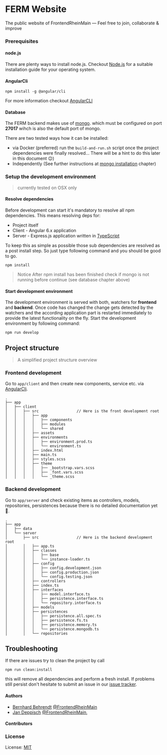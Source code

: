 # FERM Website
The public website of FrontendRheinMain — Feel free to join, collaborate &amp; improve

### Prerequisites

#### node.js
There are plenty ways to install node.js. Checkout [Node.js] for a suitable installation guide for your operating
system.

#### AngularCli
```shell
npm install -g @angular/cli
```
For more information checkout [AngularCLI]


#### Database
The FERM backend makes use of [mongo]. which must be configured on port **27017** wihch is also the default port of 
mongo.

There are two tested ways how it can be installed:

- via Docker (preferred) run the `build-and-run.sh` script once the project dependencies were finally resolved...
  There will be a hint to do this later in this document 😉)
- Independently (See further instructions at [mongo installation] chapter)


### Setup the development environment 
> currently tested on OSX only

#### Resolve dependencies

Before development can start it's mandatory to resolve all npm dependencies. This means resolving deps for:

- Project itself
- Client - Angular 6.x application
- Server - Express.js application written in [TypeScript]

To keep this as simple as possible those sub dependencies are resolved as a post install step.
So just type following command and you should be good to go.

```shell
npm install
```

> Notice After npm install has been finished check if mongo is not running before continue (see database chapter above)

#### Start development environment

The development environment is served with both, watchers for **frontend** and **backend**. Once code has changed the
change gets detected by the watchers and the according application part is restarted immediately to provide the latest 
functionality on the fly. Start the development environment by following command:

```shell
npm run develop
```
## Project structure

> A simplified project structure overview

### Frontend development
Go to `app/client` and then create new components, service etc. via [AngularCli].


```shell
.
├── app
│   ├── client
│   │   ├── src                 // Here is the front development root
│   │   │   ├── app
│   │   │   │   ├── components
│   │   │   │   ├── modules
│   │   │   │   └── shared
│   │   │   ├── assets
│   │   │   ├── environments
│   │   │   │   ├── environment.prod.ts
│   │   │   │   └── environment.ts
│   │   │   ├── index.html
│   │   │   ├── main.ts
│   │   │   ├── styles.scss
│   │   │   ├── theme
│   │   │   │   ├── _bootstrap.vars.scss
│   │   │   │   ├── _font.vars.scss
│   │   │   │   └── _theme.scss
``` 

### Backend development
Go to `app/server` and check existing items as controllers, models, repositories, persistences because there is no 
detailed documentation yet 😬.

```shell
.
├── app
│   ├── data
│   └── server                  
│       ├── src                 // Here is the backend development root
│       │   ├── app.ts
│       │   ├── classes
│       │   │   ├── base
│       │   │   └── instance-loader.ts
│       │   ├── config
│       │   │   ├── config.development.json
│       │   │   ├── config.production.json
│       │   │   └── config.testing.json
│       │   ├── controllers
│       │   ├── index.ts
│       │   ├── interfaces
│       │   │   ├── model.interface.ts
│       │   │   ├── persistence.interface.ts
│       │   │   └── repository.interface.ts
│       │   ├── models
│       │   ├── persistences
│       │   │   ├── persistence.all.spec.ts
│       │   │   ├── persistence.fs.ts
│       │   │   ├── persistence.memory.ts
│       │   │   └── persistence.mongodb.ts
│       │   └── repositories
``` 

## Troubleshooting
If there are issues try to clean the project by call

```shell
npm run clean:install
```
this will remove all dependencies and perform a fresh install. If problems still persist don't hesitate to submit an 
issue in our [issue tracker].

#### Authors

- [Bernhard Behrendt](mailto:bernhard.bezdek@gmail.com) [@FrontendRheinMain](https://github.com/FrontendRheinMain)
- [Jan Deppisch](mailto:mail@netzartist.de) [@FrontendRheinMain](https://github.com/FrontendRheinMain),

#### Contributors

### License
License: [MIT]



[Node.js]: https://nodejs.org/en/ "Node.js"
[AngularCLI]: https://cli.angular.io/ "Angular CLI"
[mongo]: https://www.mongodb.com/ "mongo"
[mongo installation]: https://docs.mongodb.com/manual/installation/ "mongo installation"
[TypeScript]: https://www.typescriptlang.org/ "TypeScript"
[issue tracker]: https://github.com/FrontendRheinMain/website/issues/new "GitHub issue tracker"
[MIT]: https://mit-license.org/#2018 "MIT License"
[End]: //.